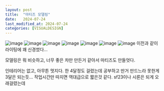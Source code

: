 ```yaml
---
layout: post
title:  "마티즈 모델링"
date:   2024-07-24
last_modified_at: 2024-07-24
categories: [VISUALDESIGN]
---
```

![image](https://raw.githubusercontent.com/whoisrealminjueun/images/223a8087dbe915d3f4e42c7f4b37a344506a6183/matiz/1_2_11zon.webp)
![image](https://raw.githubusercontent.com/whoisrealminjueun/images/main/matiz/2_3_11zon.webp)
![image](https://github.com/whoisrealminjueun/images/raw/main/matiz/3_4_11zon.webp)
![image](https://github.com/whoisrealminjueun/images/raw/main/matiz/4_5_11zon.webp)
![image](https://raw.githubusercontent.com/whoisrealminjueun/images/main/matiz/5_6_11zon.webp)
![image](https://github.com/whoisrealminjueun/images/raw/main/matiz/shot_1_11zon.webp)
![image](https://github.com/whoisrealminjueun/images/raw/main/matiz/shot_1_11zon.webp)
이전과 같이 라이팅에 꽤 신경썼다...

모델링은 뭐 비슷하고, 너무 좋은 차만 만든거 같아서 마티즈도 만들엇다.

인테리어는 없고, 아무튼 멋지다. 한 4달정도 걸렸는데 공부하고 딴거 만드느라 못한게 3달은 되는듯... 작업시간만 따지면 역대급으로 짧은것 같다. sf23이나 시론은 되게 오래걸렸는데
